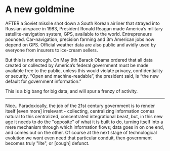 # A new goldmine

AFTER a Soviet missile shot down a South Korean airliner that strayed
 into Russian airspace in 1983, President Ronald Reagan made America’s 
military satellite-navigation system, GPS, available to the world. 
Entrepreneurs pounced. Car-navigation, precision farming and 3m American
 jobs now depend on GPS. Official weather data are also public and 
avidly used by everyone from insurers to ice-cream sellers.

But this is not enough. On May 9th Barack Obama ordered that all data
 created or collected by America’s federal government must be made 
available free to the public, unless this would violate privacy, 
confidentiality or security. “Open and machine-readable”, the president 
said, is “the new default for government information.”

This is a big bang for big data, and will spur a frenzy of activity.

---

Nice.. Paradoxically, the job of the 21st century government is to render itself [even more] irrelevant - collecting, centralizing information comes natural to this centralized, concentrated integrational beast, but, in this new age it needs to do the "opposite" of what it is built to do, turning itself into a mere mechanism through which information flows; data goes in on one end, and comes out on the other. Of course at the next stage of technological evolution we wont even need that particular conduit, then government becomes truly "lite", or [cough] defunct.  













